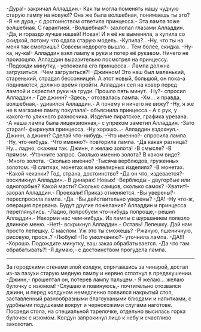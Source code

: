   -Дура!- закричал Алладдин.- Как ты могла поменять нашу чудную старую лампу на новую!? Она же была волшебная, понимаешь ты это?
-Я не дура,- с достоинством ответила принцесса.- Эта лампа тоже волшебная. С гарантией.
-Волшебная?- захлопал глазами Алладдин.
-Да, и гораздо лучше нашей! Новая! И я её не выменяла, а купила со скидкой, потому что сдала старую модель.
-Купила?..
-Ну, что ты на меня так смотришь? Совсем недорого вышло... Тем более, скидка.
-Ну-ка, ну-ка!- Алладдин взял лампу в руки и потер её рукавом. Ничего не произошло. Алладдин выразительно посмотрел на принцессу.
-Подожди минутку,- успокоила его принцесса.- Лампа должна загрузиться.
-Чем загрузиться?!
-Джинном! Это наш был маленький, старенький, страдал бессонницей. А этот новый, большой, он пока-а поднимется, должно время пройти.
Алладдин сел на ковер перед лампой и скрестил руки на груди. Прошло пять минут.
-Ну?- спросил Алладдин.- Где джинн?
-Здесь,- отозвалась лампа.
-Хм... и правда, волшебная,- удивился Алладдин.- А почему я ничего не вижу?
-Ну, я же не в магазине лампу покупала!- объяснила принцесса.- А с рук, у какого-то уличного разносчика. Изделие пиратское, графика урезана.
-А наша лампа была лицензионная,- с упреком заметил Алладдин.
-Зато старая!- фыркнула принцесса.
-Ну хорошо...- Алладдин вздохнул.- Джинн, а джинн? Сделай что-нибудь.
-Что именно?- спросила лампа.
-Ну, что-нибудь.
-Что именно?- повторила лампа.
-Да какая разница? Ну... ладно, скажем так. Джинн, я желаю золота!
-В смысле?
-В прямом.
-Уточните запрос. Сколько именно золота? В каком виде?
-Много золота.
-Сколько именно?
-Тысяча верблюдов, груженных золотом.
-В слитках, монетах или ювелирных изделиях?
-В монетах.
-Какой чеканки? Год, страна, достоинство?
-Да он что, издевается?- воскликнул Алладдин.- В динарах! Новых!
-Верблюды - двугорбые или одногорбые? Какой масти? Сколько самцов, сколько самок?
-Хватит!- заорал Алладдин.- Проехали! Приказ отменяется.
-Вы уверены?- переспросила лампа.
-Да.
-Вы действительно уверены?
-ДА!
-Ну что-ж, операция прервана. Будут другие пожелания?
Алладдин и принцесса переглянулись.
-Ладно, попробуем что-нибудь попроще,- решил Алладдин.- Накорми нас чем-нибудь.
Из лампы с шуршанием полезло длинное меню.
-Нет!- вскрикнул Алладдин.- Оставь! Лепешку. Дай нам просто лепешку. С маслом. Уж это ты сможешь?
-Ржаную, пшеничную, рисовую, прося..?
-Любую!
-По умолчанию?- уточнила лампа.
-ДА!!!
-Хорошо. Подождите минутку, ваш заказ обрабатывается.
-Да что там обрабатывать?!
-Я думаю,- с достоинством прогудела лампа.
*****************
За городскими стенами злой колдун, спрятавшись за чинарой, достал из-за пазухи старую медную лампу и нервно сглотнул в предвкушении.
-Джинн,- прошептал он, потерев лампу пальцем.- Я желаю... желаю булочку с изюмом!
-Слушаю и повинуюсь,- почтительно отозвался джинн, и перед колдуном немедленно появился накрытый стол, заставленный разнообразными благоухаными блюдами и напитками, с удобными подушками вокруг и чернокожими слугами наготове. Посреди стола, на специальной тарелочке, отдельно высилась горка булочек с изюмом.
Колдун запрокинул лицо к небу и счастливо захохотал.    